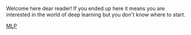 Welcome here dear reader! If you ended up here it means you are interested in the world of deep learning but you don't know where to start.


[MLP](/MLP/)
